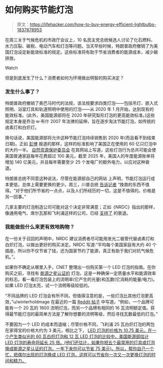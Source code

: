 # 如何购买节能灯泡

> 原文：<https://lifehacker.com/how-to-buy-energy-efficient-lightbulbs-1837878953>

在周三关于气候危机的市政厅会议上，10 名民主党总统候选人讨论了化石燃料、水力压裂、碳税、电动汽车和灯泡等问题。当天早些时候，特朗普政府撤销了为美国灯泡设定新能效标准的规定。这些标准将有助于节省消费者的能源成本，减少碳排放。

Watch

但是到底发生了什么？消费者如何为环境做出明智的购买决定？

### 发生什么事了？

特朗普政府撤销了奥巴马时代的法规，该法规要求四类灯泡——包括吊灯、嵌入式照明、浴室灯具和轨道照明中使用的灯泡——从 2020 年 1 月开始，达到现有的能效标准。(此外，美国能源部将在 2020 年研究梨形灯泡的更高能效标准。)这些规定本身是乔治·w·布什 2007 年法律的延伸，旨在逐步淘汰节能灯泡，如传统的卤素灯和白炽灯。

换句话说，美国能源部将允许这种节能灯泡持续销售到 2020 年(而且看不到结束日期)。正如 [彭博](https://www.bloomberg.com/news/articles/2019-09-04/trump-rolls-back-energy-requirements-for-billions-of-light-bulbs) 报道的那样，这样的标准影响了美国正在使用的 60 亿只灯泡中的大约一半。 [自然资源保护委员会](https://www.nrdc.org/experts/noah-horowitz/latest-doe-attempt-save-inefficient-bulbs-makes-no-sense) 在其网站上写道，这些灯泡行为总共可能会使美国普通家庭每年花费超过 100 美元，截至 2025 年，美国人的年度能源账单将增加 140 亿美元，并且每年需要至少 25 个发电厂的额外电力，以应对这种衰退。

特朗普总统不同意这种说法，尽管在能源部自己的网站 上声明，节能灯泡运行成本更低，总体上需要更换的更少。周三，川普总统 [告诉记者](https://www.wsj.com/articles/energy-department-moves-to-roll-back-light-bulb-restriction-11567614653) “挽救的东西不值得。“对于他们所节省的一点点，以及人们所经历的一切，这是不值得的。价格是另一回事。”

几家主要的灯泡制造公司可能对这个决定非常满意；正如《NRDC》指出的那样，像通用电气、席尔瓦那和飞利浦这样的公司，已经 [支持了](https://www.nrdc.org/experts/noah-horowitz/latest-doe-attempt-save-inefficient-bulbs-makes-no-sense) 的衰退。

### 我能做些什么来更有效地购物？

在一份关于召回的声明中，NRDC 建议消费者尽可能用发光二极管代替卤素灯和白炽灯泡，以做出更好的购买决定。NRDC 写道:“平均每个美国家庭有大约 40 个插座，所以你不仅节省了钱，还为国家节约了能源，真正有助于我们对抗气候危机。”。

如果你不确定从哪里入手，CNET 整理出一份购买第一个 LED 灯泡的指南。在你购买之前，寻找有 [能源之星认证的](https://www.energystar.gov/products/lighting_fans/light_bulbs/learn_about_led_bulbs) 灯泡，这是一种确保一定质量水平和能源效率的标志。看一看灯泡包装上的流明率(它产生的光量)和瓦数(它消耗的能量/电力)。如果 LED 灯泡太亮，试一个流明等级较低的。

“不同品牌的 LED 灯泡会有所不同，但值得注意的是，一些灯泡比其他灯泡更高效，”u/winterholdmage 在最近的一篇 [Reddit 帖子](https://www.reddit.com/r/answers/comments/a615i8/how_in_the_heck_do_i_choose_the_right_light_bulb/) 中写道。“例如，一个品牌可能有一个 20 瓦的 1600 流明灯泡，而另一个品牌有相同的 16 瓦流明额定值。获得最节能灯泡的最简单方法是了解你想要的流明等级，然后寻找瓦数最低的灯泡。”

不要因为一个 LED 的成本而退缩；尽管价格不同，飞利浦 25 瓦白炽灯泡的两包在家得宝的价格大约为 3 美元，相比之下， [LED 灯泡的价格为 10.75 美元。在一个产生类似光的 60 瓦白炽灯泡和 12 瓦 LED 灯泡的比较中，美国能源部估计 LED 灯泡的寿命将延长 25 倍。(他们还估计，如果你把五个最常用的灯具或灯泡换成能源之星认证的灯泡，一年下来你可以节省 75 美元)。所以，帮你自己一个忙，把偶尔出现的灯泡换成 LED 灯泡，这样可以节省你一次又一次更换灯泡的时间和精力。](https://www.homedepot.com/p/Philips-25-Watt-Equivalent-A15-Indoor-Outdoor-Clear-Glass-Edison-LED-Light-Bulb-Amber-Warm-White-2200K-2-Pack-470534/310089915)